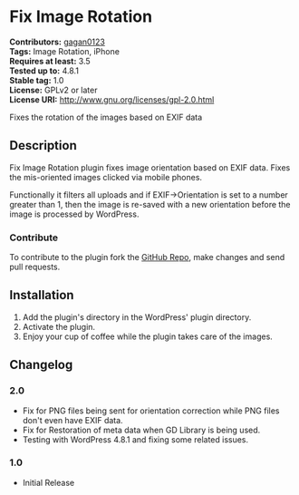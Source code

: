 # Fix Image Rotation #
**Contributors:** [gagan0123](https://profiles.wordpress.org/gagan0123)  
**Tags:** Image Rotation, iPhone  
**Requires at least:** 3.5  
**Tested up to:** 4.8.1  
**Stable tag:** 1.0  
**License:** GPLv2 or later  
**License URI:** http://www.gnu.org/licenses/gpl-2.0.html  

Fixes the rotation of the images based on EXIF data

## Description ##
Fix Image Rotation plugin fixes image orientation based on EXIF data. Fixes the mis-oriented images clicked via mobile phones. 

Functionally it filters all uploads and if EXIF->Orientation is set to a number greater than 1, then the image is re-saved with a new orientation before the image is processed by WordPress.

### Contribute ###
To contribute to the plugin fork the [GitHub Repo](https://github.com/gagan0123/fix-image-rotation), make changes and send pull requests.

## Installation ##

1. Add the plugin's directory in the WordPress' plugin directory.
1. Activate the plugin.
1. Enjoy your cup of coffee while the plugin takes care of the images.

## Changelog ##

### 2.0 ###
* Fix for PNG files being sent for orientation correction while PNG files don't even have EXIF data.
* Fix for Restoration of meta data when GD Library is being used.
* Testing with WordPress 4.8.1 and fixing some related issues.

### 1.0 ###
* Initial Release